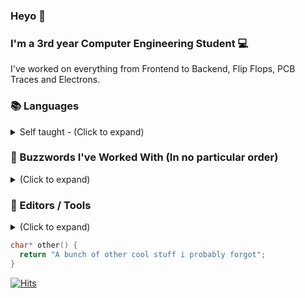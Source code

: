 ### Heyo 👋

### I'm a 3rd year Computer Engineering Student 💻

I've worked on everything from Frontend to Backend, Flip Flops, PCB Traces and Electrons.

### 📚 Languages 
<details>
  <summary>Self taught - (Click to expand)</summary>
  
    - Java ☕
    - Dart 🐦
    - [System]Verilog and VHDL 🤖
    - C++, C, TS/JS, Python, C#, Lua, PHP, SQL, HTML/CSS
    - Can write ASM
    - Enforce Script (DayZ Modding/Enfusion Engine)
    ❤️ FPGAs and HDLs
</details>

### 🌉 Buzzwords I've Worked With (In no particular order) 
<details>
  <summary>(Click to expand)</summary>
  
    - Amazing Googler 😎
    - Windows / Linux 🐧
  
    Hardware
    - Altera, Xilinx ZYNQ, Lattice ice40. Modelsim, XSim
    - RGB lighting and LED displays
    - Arduino, Embedded Systems, IoT, Home Automation
    - PCB / Circuit Design / Electronics and Drone Hobbyist / HiFi Audio Hobbyist 🛸
  
    Software
    - (My)SQL, Redis 🗃
    - Flutter 🐦, Native Android 📱, JavaFX + Swing ☕
    - IIS / Windows Server 🌐
    - Rough ML and DL knowledge ✖
    - RSA Cryptography, OAuth2. 🔒
    - Worked a bit with PBS (Portable Batch Server)
    - GitHub Enterprise Admin
    other()
</details>
 
### 🔨 Editors / Tools 
<details>
  <summary>(Click to expand)</summary>
  
    - Windows + Zorin OS
    - Jetbrains Toolbox 🧰
    - VS Code 👓
    - Tabby 🖥
    - WinScp 📁
    - Spotify + Amazon Music 🎵
    other()
</details>

```c
char* other() {
  return "A bunch of other cool stuff i probably forgot";
}
```

[![Hits](https://hits.seeyoufarm.com/api/count/incr/badge.svg?url=https%3A%2F%2Fgithub.com%2FFiercestT&count_bg=%235C00FF&title_bg=%23FF7D00&icon=cliqz.svg&icon_color=%235C00FF&title=Visitors&edge_flat=true)](https://hits.seeyoufarm.com)
